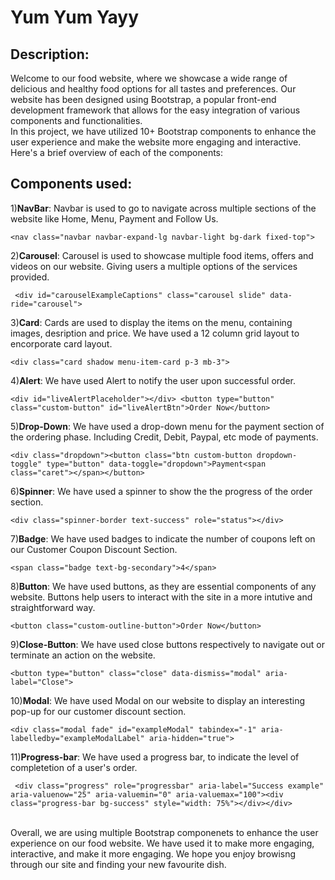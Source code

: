 # Yum Yum Yayy

## Description: <br>

Welcome to our food website, where we showcase a wide range of delicious and healthy food options for all tastes and preferences. 
Our website has been designed using Bootstrap, a popular front-end development framework that allows for the easy integration of various components and functionalities.<br>
In this project, we have utilized 10+ Bootstrap components to enhance the user experience and make the website more engaging and interactive. 
Here's a brief overview of each of the components:<br>

## Components used: <br> 

1)<b>NavBar</b>: Navbar is used to go to navigate across multiple sections of the website like Home, Menu, Payment and Follow Us.<br>

`<nav class="navbar navbar-expand-lg navbar-light bg-dark fixed-top">`<br>

2)<b>Carousel</b>: Carousel is used to showcase multiple food items, offers and videos on our website. Giving users a multiple options of the services provided. <br>

` <div id="carouselExampleCaptions" class="carousel slide" data-ride="carousel">`<br>

3)<b>Card</b>: Cards are used to display the items on the menu, containing images, desription and price. We have used a 12 column grid layout to encorporate card layout. <br>

`<div class="card shadow menu-item-card p-3 mb-3">`<br>

4)<b>Alert</b>: We have used Alert to notify the user upon successful order. <br>

`<div id="liveAlertPlaceholder"></div>
<button type="button" class="custom-button" id="liveAlertBtn">Order Now</button>`<br>

5)<b>Drop-Down</b>: We have used a drop-down menu for the payment section of the ordering phase. Including Credit, Debit, Paypal, etc mode of payments.<br>

`<div class="dropdown"><button class="btn custom-button dropdown-toggle" type="button" data-toggle="dropdown">Payment<span class="caret"></span></button>`<br>

6)<b>Spinner</b>: We have used a spinner to show the the progress of the order section. <br>

`<div class="spinner-border text-success" role="status"></div>`<br>

7)<b>Badge</b>: We have used badges to indicate the number of coupons left on our Customer Coupon Discount Section. <br>

`<span class="badge text-bg-secondary">4</span>`<br>

8)<b>Button</b>: We have used buttons, as they are essential components of any website. Buttons help users to interact with the site in a more intutive and straightforward way. <br>

`<button class="custom-outline-button">Order Now</button>`<br>

9)<b>Close-Button</b>: We have used close buttons respectively to navigate out or terminate an action on the website. <br>

`<button type="button" class="close" data-dismiss="modal" aria-label="Close">`<br>

10)<b>Modal</b>: We have used Modal on our website to display an interesting pop-up for our customer discount section.<br>

`<div class="modal fade" id="exampleModal" tabindex="-1" aria-labelledby="exampleModalLabel" aria-hidden="true">`<br>

11)<b>Progress-bar</b>: We have used a progress bar, to indicate the level of completetion of a user's order. <br>

` <div class="progress" role="progressbar" aria-label="Success example" aria-valuenow="25" aria-valuemin="0" aria-valuemax="100"><div class="progress-bar bg-success" style="width: 75%"></div></div>` <br><br>


Overall, we are using multiple Bootstrap componenets to enhance the user experience on our food website. We have used it to make more engaging, interactive, and make it more engaging. We hope you enjoy browisng through our site and finding your new favourite dish.

